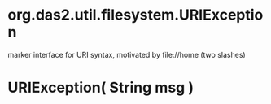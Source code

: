 # org.das2.util.filesystem.URIException

marker interface for URI syntax, motivated by file://home (two slashes)

# URIException( String msg )


